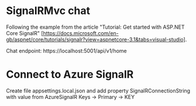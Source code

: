 # SignalRMvc chat

Following the example from the article "Tutorial: Get started with ASP.NET Core SignalR" [https://docs.microsoft.com/en-gb/aspnet/core/tutorials/signalr?view=aspnetcore-3.1&tabs=visual-studio].

Chat endpoint: https://localhost:5001/api/v1/home

# Connect to Azure SignalR 
Create file appsettings.local.json and add property SignalRConnectionString with value from AzureSignalR Keys -> Primary -> KEY

